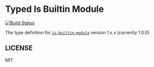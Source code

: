 # Typed Is Builtin Module

[![Build Status](https://travis-ci.org/j-oliveras/typed-is-builtin-module.svg?branch=master)](https://travis-ci.org/j-oliveras/typed-is-builtin-module)

The type definition for [`is-builtin-module`](https://github.com/sindresorhus/is-builtin-module) version 1.x.x (currently 1.0.0)

## LICENSE

MIT
